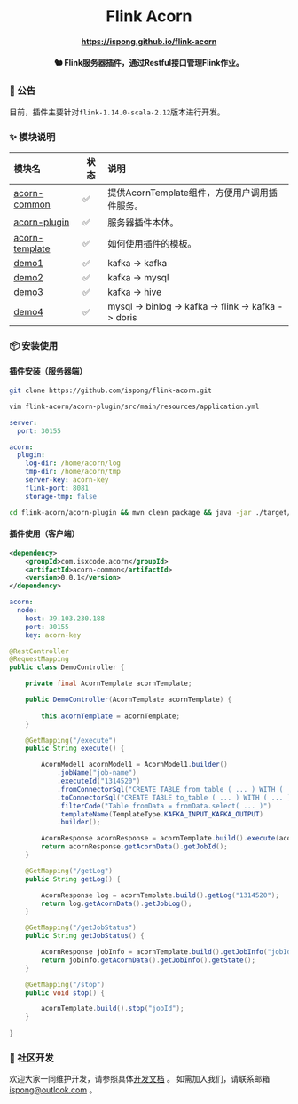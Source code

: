 <h1 align="center">
    Flink Acorn
</h1>

<h4 align="center">
    <a href="https://ispong.github.io/flink-acorn" >
        https://ispong.github.io/flink-acorn
    </a>
</h4>

<h4 align="center">
    🐿️ Flink服务器插件，通过Restful接口管理Flink作业。
</h4>

### 📢 公告

目前，插件主要针对`flink-1.14.0-scala-2.12`版本进行开发。

### ✨ 模块说明

| 模块名                                          | 状态                 | 说明                                                  |
|:---------------------------------------------|--------------------|:----------------------------------------------------|
| [acorn-common](./acorn-common/README.md)     | :white_check_mark: | 提供AcornTemplate组件，方便用户调用插件服务。                       |
| [acorn-plugin](./acorn-plugin/README.md)     | :white_check_mark: | 服务器插件本体。                                            |
| [acorn-template](./acorn-template/README.md) | :white_check_mark: | 如何使用插件的模板。                                          |
| [demo1](./demo1/README.md)                   | :white_check_mark: | kafka -> kafka                                      |
| [demo2](./demo2/README.md)                   | :white_check_mark: | kafka -> mysql                                      |
| [demo3](./demo3/README.md)                   | :white_check_mark: | kafka -> hive                                       |
| [demo4](./demo4/README.md)                   | :white_check_mark: | mysql -> binlog -> kafka -> flink -> kafka -> doris |

### 📦 安装使用

#### 插件安装（服务器端）

```bash
git clone https://github.com/ispong/flink-acorn.git
```

```bash
vim flink-acorn/acorn-plugin/src/main/resources/application.yml 
```

```yaml
server:
  port: 30155

acorn:
  plugin:
    log-dir: /home/acorn/log
    tmp-dir: /home/acorn/tmp
    server-key: acorn-key
    flink-port: 8081
    storage-tmp: false
```

```bash
cd flink-acorn/acorn-plugin && mvn clean package && java -jar ./target/acorn-plugin.jar
```

#### 插件使用（客户端）

```xml
<dependency>
    <groupId>com.isxcode.acorn</groupId>
    <artifactId>acorn-common</artifactId>
    <version>0.0.1</version>
</dependency>
```

```yaml
acorn:
  node:
    host: 39.103.230.188
    port: 30155
    key: acorn-key
```

```java
@RestController
@RequestMapping
public class DemoController {

    private final AcornTemplate acornTemplate;

    public DemoController(AcornTemplate acornTemplate) {
        
        this.acornTemplate = acornTemplate;
    }

    @GetMapping("/execute")
    public String execute() {

        AcornModel1 acornModel1 = AcornModel1.builder()
            .jobName("job-name")
            .executeId("1314520")
            .fromConnectorSql("CREATE TABLE from_table ( ... ) WITH ( ... )")
            .toConnectorSql("CREATE TABLE to_table ( ... ) WITH ( ... )")
            .filterCode("Table fromData = fromData.select( ... )")
            .templateName(TemplateType.KAFKA_INPUT_KAFKA_OUTPUT)
            .builder();

        AcornResponse acornResponse = acornTemplate.build().execute(acornModel1);
        return acornResponse.getAcornData().getJobId();
    }

    @GetMapping("/getLog")
    public String getLog() {

        AcornResponse log = acornTemplate.build().getLog("1314520");
        return log.getAcornData().getJobLog();
    }

    @GetMapping("/getJobStatus")
    public String getJobStatus() {

        AcornResponse jobInfo = acornTemplate.build().getJobInfo("jobId");
        return jobInfo.getAcornData().getJobInfo().getState();
    }

    @GetMapping("/stop")
    public void stop() {

        acornTemplate.build().stop("jobId");
    }
    
}
```

### 👏 社区开发

欢迎大家一同维护开发，请参照具体[开发文档](https://github.com/ispong/flink-acorn/blob/main/CONTRIBUTING.md) 。
如需加入我们，请联系邮箱 ispong@outlook.com 。
